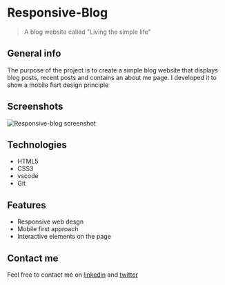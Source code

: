 # Responsive-Blog
> A blog website called "Living the simple life"

## General info
The purpose of the project is to create a simple blog website that displays blog posts, recent posts and contains an about me page. I developed it to show a mobile fisrt design principle

## Screenshots
![Responsive-blog screenshot](master/images/Responsive-blog.png)

## Technologies
* HTML5
* CSS3
* vscode
* Git

## Features
* Responsive web desgn
* Mobile first approach
* Interactive elements on the page

## Contact me
Feel free to contact me on [linkedin](https://www.linkedin.com/in/monday-ofem/) and [twitter](https://twitter.com/MondayOfem)
